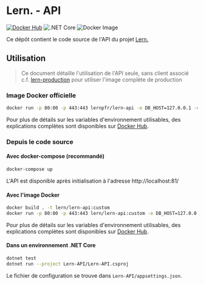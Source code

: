 # Lern. - API

[![Docker Hub](https://img.shields.io/badge/docker-ready-blue.svg)](https://hub.docker.com/r/lernpfr/lern-api) ![.NET Core](https://github.com/Lern-PFR/lern-api/workflows/.NET%20Core/badge.svg) ![Docker Image](https://github.com/Lern-PFR/lern-api/workflows/Docker%20Image/badge.svg)

Ce dépôt contient le code source de l'API du projet [Lern.](https://github.com/Lern-PFR/lern-production)

## Utilisation

> Ce document détaille l'utilisation de l'API seule, sans client associé  
> c.f. [lern-production](https://github.com/Lern-PFR/lern-production) pour utiliser l'image complète de production

### Image Docker officielle

```bash
docker run -p 80:80 -p 443:443 lernpfr/lern-api -e DB_HOST=127.0.0.1 -e DB_USERNAME=username -e DB_PASSWORD=password -e DB_DATABASE=database -e DB_PORT=5432 -e SECRET_KEY=random_cryptographic_key
```

Pour plus de détails sur les variables d'environnement utilisables, des explications complètes sont disponibles sur [Docker Hub](https://hub.docker.com/r/lernpfr/lern-api).

### Depuis le code source

#### Avec docker-compose (recommandé)

```bash
docker-compose up
```

L'API est disponible après initialisation à l'adresse http://localhost:81/

#### Avec l'image Docker

```bash
docker build . -t lern/lern-api:custom
docker run -p 80:80 -p 443:443 lern/lern-api:custom -e DB_HOST=127.0.0.1 -e DB_USERNAME=username -e DB_PASSWORD=password -e DB_DATABASE=database -e DB_PORT=5432 -e SECRET_KEY=random_cryptographic_key
```

Pour plus de détails sur les variables d'environnement utilisables, des explications complètes sont disponibles sur [Docker Hub](https://hub.docker.com/r/lernpfr/lern-api).

#### Dans un environnement .NET Core

```bash
dotnet test
dotnet run --project Lern-API/Lern-API.csproj
```

Le fichier de configuration se trouve dans `Lern-API/appsettings.json`.
